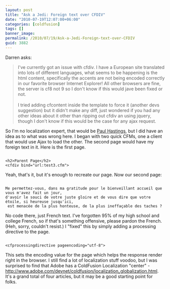 ```yaml
---
layout: post
title: "Ask a Jedi: Foreign text over CFDIV"
date: "2010-07-19T12:07:00+06:00"
categories: [coldfusion]
tags: []
banner_image: 
permalink: /2010/07/19/Ask-a-Jedi-Foreign-text-over-CFDIV
guid: 3882
---
```


Darren asks:
<p>
<blockquote>
I've currently got an issue with cfdiv. I have a European site translated into lots of different languages, what seems to be happening is the html content, specifically the accents are not being encoded correctly in our favorite browser Internet Explorer! All other browsers are fine, the server is cf8 not 9 so I don't know if this would jave been fixed or not.
<br/><br/>
I tried adding cfcontent inside the template to force it (another devs suggestion) but it didn't make any diff, just wondered if you had any other ideas about it other than ripping out cfdiv an using jquery, though I don't know if this would be the case for any ajax request.
</blockquote>
<p>
<!--more-->
So I'm no localization expert, that would be <a href="http://cfg11n.blogspot.com/">Paul Hastings</a>, but I did have an idea as to what was wrong here. I began with two quick CFMs, one a client that would use Ajax to load the other. The second page would have my foreign text in it. Here is the first page.
<p>
<code>
&lt;h2&gt;Parent Page&lt;/h2&gt;
&lt;cfdiv bind="url:test3.cfm"&gt;
</code>
<p>

Yeah, that's it, but it's enough to recreate our page. Now our second page:

<p>

<code>
Me permettez-vous, dans ma gratitude pour le bienveillant accueil que
vous m'avez fait un jour,
d'avoir le souci de votre juste gloire et de vous dire que votre
étoile, si heureuse jusqu'ici,
 est menacée de la plus honteuse, de la plus ineffaçable des taches ?
</code>

<p>

No code there, just French text. I've forgotten 95% of my high school and college French, so if that's something offensive, please pardon the French. (Heh, sorry, couldn't resist.) I "fixed" this by simply adding a processing directive to the page.

<p>

<code>
&lt;cfprocessingdirective pageencoding="utf-8"&gt;
</code>

<p>

This sets the encoding value for the page which helps the response render right in the browser. I still find a lot of localization stuff voodoo, but I was surprised to find that Adobe has a ColdFusion Localization "center" - <a href="http://www.adobe.com/devnet/coldfusion/localization_globalization.html">http://www.adobe.com/devnet/coldfusion/localization_globalization.html</a>. It's a grand total of four articles, but it may be a good starting point for folks.